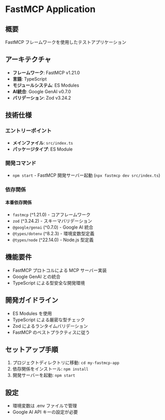 # FastMCP Application

## 概要
FastMCP フレームワークを使用したテストアプリケーション

## アーキテクチャ
- **フレームワーク**: FastMCP v1.21.0
- **言語**: TypeScript
- **モジュールシステム**: ES Modules
- **AI統合**: Google GenAI v0.7.0
- **バリデーション**: Zod v3.24.2

## 技術仕様
### エントリーポイント
- **メインファイル**: `src/index.ts`
- **パッケージタイプ**: ES Module

### 開発コマンド
- `npm start` - FastMCP 開発サーバー起動 (`npx fastmcp dev src/index.ts`)

### 依存関係
#### 本番依存関係
- `fastmcp` (^1.21.0) - コアフレームワーク
- `zod` (^3.24.2) - スキーマバリデーション
- `@google/genai` (^0.7.0) - Google AI 統合
- `@types/dotenv` (^8.2.3) - 環境変数型定義
- `@types/node` (^22.14.0) - Node.js 型定義

## 機能要件
- FastMCP プロトコルによる MCP サーバー実装
- Google GenAI との統合
- TypeScript による型安全な開発環境

## 開発ガイドライン
- ES Modules を使用
- TypeScript による厳密な型チェック
- Zod によるランタイムバリデーション
- FastMCP のベストプラクティスに従う

## セットアップ手順
1. プロジェクトディレクトリに移動: `cd my-fastmcp-app`
2. 依存関係をインストール: `npm install`
3. 開発サーバーを起動: `npm start`

## 設定
- 環境変数は .env ファイルで管理
- Google AI API キーの設定が必要